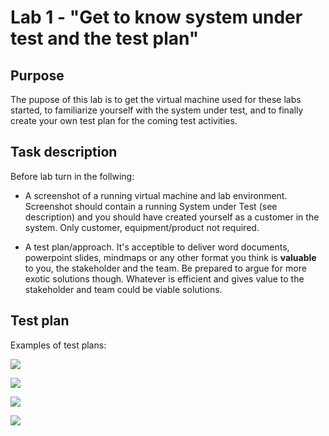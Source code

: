 # Lab 1 - "Get to know system under test and the test plan"

## Purpose
The pupose of this lab is to get the virtual machine used for these labs started, to familiarize yourself with the system under test, and to finally create your own test plan for the coming test activities.

## Task description

Before lab turn in the follwing:

- A screenshot of a running virtual machine and lab environment. Screenshot should contain a running System under Test (see description) and you should have created yourself as a customer in the system. Only customer, equipment/product not required.

- A test plan/approach. It's acceptible to deliver word documents, powerpoint slides, mindmaps or any other format you think is **valuable** to you, the stakeholder and the team. Be prepared to argue for more exotic solutions though. Whatever is efficient and gives value to the stakeholder and team could be viable solutions.

## Test plan

Examples of test plans:

![](https://res.cloudinary.com/northern-test-consulting-ab/image/upload/v1553808221/test_plan_ieee829_mvz0qh.png) 

![](https://res.cloudinary.com/northern-test-consulting-ab/image/upload/v1553159571/bbygYS11_Test-Plan-mind-map_ar4ee7.png)

![](https://res.cloudinary.com/northern-test-consulting-ab/image/upload/v1553162113/maxresdefault_y7hxs4.jpg)

![](https://res.cloudinary.com/northern-test-consulting-ab/image/upload/v1553162113/sample-test-plan-doc-1-638_wphha1.jpg)